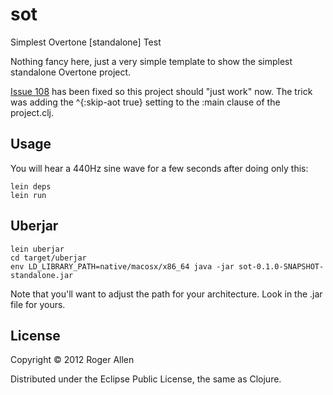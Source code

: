 # sot

Simplest Overtone [standalone] Test

Nothing fancy here, just a very simple template to show the simplest
standalone Overtone project.

[Issue 108](https://github.com/overtone/overtone/issues/108) has been
fixed so this project should "just work" now.  The trick was adding the
^{:skip-aot true} setting to the :main clause of the project.clj.

## Usage

You will hear a 440Hz sine wave for a few seconds after doing only this:

    lein deps
    lein run

## Uberjar

    lein uberjar
    cd target/uberjar
    env LD_LIBRARY_PATH=native/macosx/x86_64 java -jar sot-0.1.0-SNAPSHOT-standalone.jar

Note that you'll want to adjust the path for your architecture.  Look in the .jar file for yours.

## License

Copyright © 2012 Roger Allen

Distributed under the Eclipse Public License, the same as Clojure.
